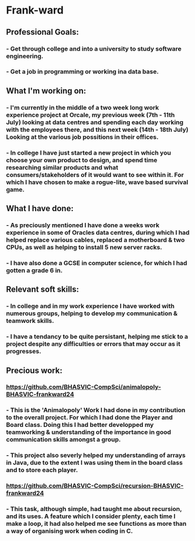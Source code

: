 # Frank-ward		
## Professional Goals:		
### - Get through college and into a university to study software engineering.				
### - Get a job in programming or working ina  data base.		
## What I'm working on:
### - I'm currently in the middle of a two week long work experience project at Orcale, my previous week (7th - 11th July) looking at data centres and spending each day working with the employees there, and this next week (14th - 18th July) Looking at the various job possitions in their offices.		
### - In college I have just started a new project in which you choose your own product to design, and spend time researching similar products and what consumers/stakeholders of it would want to see within it. For which I have chosen to make a rogue-lite, wave based survival game.		
## What I have done:
### - As preciously mentioned I have done a weeks work experience in some of Oracles data centres, during which I had helped replace various cables, replaced a motherboard & two CPUs, as well as helping to install 5 new server racks. 		
### - I have also done a GCSE in computer science, for which I had gotten a grade 6 in.		
## Relevant soft skills:		
### - In college and in my work experience I have worked with numerous groups, helping to develop my communication & teamwork skills.		
### - I have a tendancy to be quite persistant, helping me stick to a project despite any difficulties or errors that may occur as it progresses.		
###    
## Precious work:    
### https://github.com/BHASVIC-CompSci/animalopoly-BHASVIC-frankward24    
### - This is the 'Animalopoly' Work I had done in my contribution to the overall project. For which I had done the Player and Board class. Doing this I had better developped my teamworking & understanding of the importance in good communication skills amongst a group.    
### - This project also severly helped my understanding of arrays in Java, due to the extent I was using them in the board class and to store each player.    
### https://github.com/BHASVIC-CompSci/recursion-BHASVIC-frankward24    
### - This task, although simple, had taught me about recursion, and its uses. A feature which I consider plenty, each time I make a loop, it had also helped me see functions as more than a way of organising work when coding in C.
